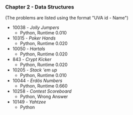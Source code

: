 ### Chapter 2 - Data Structures
(The problems are listed using the format "UVA id - Name")

* 10038 - *Jolly Jumpers*
  * Python, Runtime 0.010
* 10315 - *Poker Hands*
  * Python, Runtime 0.020 
* 10050 - *Hartals*
  * Python, Runtime 0.020
* 843 - *Crypt Kicker*
  * Python, Runtime 0.020
* 10205 - *Stack 'em up*
  * Python, Runtime 0.010
* 10044 - *Erdös Numbers*
  * Python, Runtime 0.660
* 10258 - *Contest Scoreboard*
  * Python, Wrong Answer
* 10149 - *Yahtzee*
  * Python
